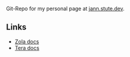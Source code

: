 Git-Repo for my personal page at [jann.stute.dev](jann.stute.dev).

## Links
- [Zola docs](https://www.getzola.org/documentation/getting-started/overview/)
- [Tera docs](https://keats.github.io/tera/docs/)

